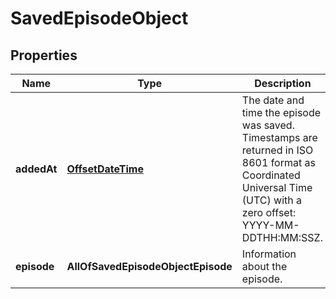 # SavedEpisodeObject

## Properties
Name | Type | Description | Notes
------------ | ------------- | ------------- | -------------
**addedAt** | [**OffsetDateTime**](OffsetDateTime.md) | The date and time the episode was saved. Timestamps are returned in ISO 8601 format as Coordinated Universal Time (UTC) with a zero offset: YYYY-MM-DDTHH:MM:SSZ.  |  [optional]
**episode** | **AllOfSavedEpisodeObjectEpisode** | Information about the episode. |  [optional]
